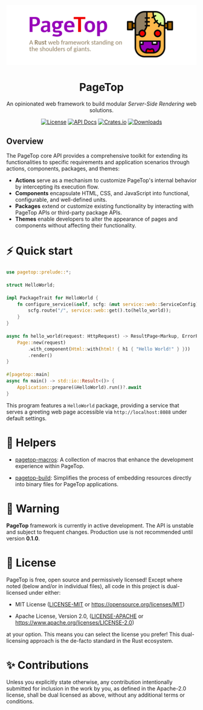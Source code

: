 <div align="center">

<img src="https://raw.githubusercontent.com/manuelcillero/pagetop/main/static/banner.png" />

<h1>PageTop</h1>

<p>An opinionated web framework to build modular <em>Server-Side Rendering</em> web solutions.</p>

[![License](https://img.shields.io/badge/license-MIT%2FApache-blue.svg?style=for-the-badge)](#-license)
[![API Docs](https://img.shields.io/docsrs/pagetop?label=API%20Docs&style=for-the-badge&logo=Docs.rs)](https://docs.rs/pagetop)
[![Crates.io](https://img.shields.io/crates/v/pagetop.svg?style=for-the-badge&logo=ipfs)](https://crates.io/crates/pagetop)
[![Downloads](https://img.shields.io/crates/d/pagetop.svg?style=for-the-badge&logo=transmission)](https://crates.io/crates/pagetop)

</div>

## Overview

The PageTop core API provides a comprehensive toolkit for extending its functionalities to specific
requirements and application scenarios through actions, components, packages, and themes:

  * **Actions** serve as a mechanism to customize PageTop's internal behavior by intercepting its
    execution flow.
  * **Components** encapsulate HTML, CSS, and JavaScript into functional, configurable, and
    well-defined units.
  * **Packages** extend or customize existing functionality by interacting with PageTop APIs or
    third-party package APIs.
  * **Themes** enable developers to alter the appearance of pages and components without affecting
    their functionality.


# ⚡️ Quick start

```rust
use pagetop::prelude::*;

struct HelloWorld;

impl PackageTrait for HelloWorld {
    fn configure_service(&self, scfg: &mut service::web::ServiceConfig) {
        scfg.route("/", service::web::get().to(hello_world));
    }
}

async fn hello_world(request: HttpRequest) -> ResultPage<Markup, ErrorPage> {
    Page::new(request)
        .with_component(Html::with(html! { h1 { "Hello World!" } }))
        .render()
}

#[pagetop::main]
async fn main() -> std::io::Result<()> {
    Application::prepare(&HelloWorld).run()?.await
}
```

This program features a `HelloWorld` package, providing a service that serves a greeting web page
accessible via `http://localhost:8088` under default settings.


# 📂 Helpers

* [pagetop-macros](https://github.com/manuelcillero/pagetop/tree/latest/helpers/pagetop-macros):
  A collection of macros that enhance the development experience within PageTop.

* [pagetop-build](https://github.com/manuelcillero/pagetop/tree/latest/helpers/pagetop-build):
  Simplifies the process of embedding resources directly into binary files for PageTop applications.


# 🚧 Warning

**PageTop** framework is currently in active development. The API is unstable and subject to
frequent changes. Production use is not recommended until version **0.1.0**.


# 📜 License

PageTop is free, open source and permissively licensed! Except where noted (below and/or in
individual files), all code in this project is dual-licensed under either:

  * MIT License
    ([LICENSE-MIT](LICENSE-MIT) or https://opensource.org/licenses/MIT)

  * Apache License, Version 2.0,
    ([LICENSE-APACHE](LICENSE-APACHE) or https://www.apache.org/licenses/LICENSE-2.0)

at your option. This means you can select the license you prefer! This dual-licensing approach is
the de-facto standard in the Rust ecosystem.


# ✨ Contributions

Unless you explicitly state otherwise, any contribution intentionally submitted for inclusion in the
work by you, as defined in the Apache-2.0 license, shall be dual licensed as above, without any
additional terms or conditions.
